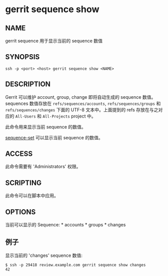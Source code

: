# gerrit sequence show

## NAME
gerrit sequence 用于显示当前的 sequence 数值

## SYNOPSIS
```
ssh -p <port> <host> gerrit sequence show <NAME>
```

## DESCRIPTION
Gerrit 可以维护 account, group, change 即将自动生成的 sequence 数值。sequences 数值存放在 `refs/sequences/accounts`, `refs/sequences/groups`
和 `refs/sequences/changes` 下面的 UTF-8 文本中。上面提到的 refs 存放在与之对应的 `All-Users` 和 `All-Projects` project 中。

此命令用来显示当前 sequence 的数值。

[sequence-set](cmd-sequence-set.md) 可以显示当前 sequence 的数值。

## ACCESS
此命令需要有 'Administrators' 权限。

## SCRIPTING
此命令可以在脚本中应用。

## OPTIONS
**<NAME>**
  当前可以显示的 Sequence:
    * accounts
    * groups
    * changes

## 例子
显示当前的 'changes' sequence 数值:

```
$ ssh -p 29418 review.example.com gerrit sequence show changes
42
```

